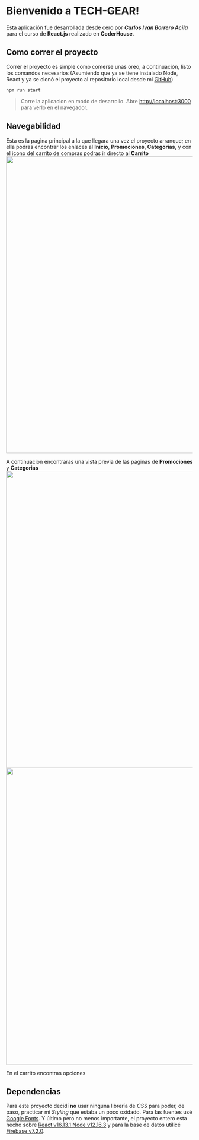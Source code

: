 # Bienvenido a TECH-GEAR!

Esta aplicación fue desarrollada desde cero por ***Carlos Ivan Borrero Acila*** para el curso de **React.js** realizado en **CoderHouse**.


## Como correr el proyecto
Correr el proyecto es simple como comerse unas oreo, a continuación, listo los comandos necesarios (Asumiendo que ya se tiene instalado Node, React y ya se clonó el proyecto al repositorio local desde mi [GitHub](https://github.com/TioDanx))

    npm run start
    

> Corre la aplicacion en modo de desarrollo. Abre
> [http://localhost:3000](http://localhost:3000/) para verlo en el
> navegador.



## Navegabilidad

Esta es la pagina principal a la que llegara una vez el proyecto arranque; en ella podras encontrar los enlaces al **Inicio**, **Promociones**, **Categorias**, y con el icono del carrito de compras podras ir directo al **Carrito**
<img src='https://firebasestorage.googleapis.com/v0/b/tech-gear-cc0a9.appspot.com/o/1.png?alt=media&token=0848653e-2a3e-4d2f-9d47-f6523cf92757' width='800'>

A continuacion encontraras una vista previa de las paginas de **Promociones** y **Categorias**
<img src='https://firebasestorage.googleapis.com/v0/b/tech-gear-cc0a9.appspot.com/o/2.png?alt=media&token=29397783-2ad6-4c8e-9d82-8dce482a78e5' width='800'>
<img src='https://firebasestorage.googleapis.com/v0/b/tech-gear-cc0a9.appspot.com/o/3.png?alt=media&token=289aef30-28c2-44da-b885-69bd76bab82f' width='800'>

En el carrito encontras opciones

## Dependencias

Para este proyecto decidí **no** usar ninguna librería de *CSS* para poder, de paso, practicar mi *Styling* que estaba un poco oxidado.
Para las fuentes usé [Google Fonts](https://fonts.google.com/).
Y último pero no menos importante, el proyecto entero esta hecho sobre [React v16.13.1
](https://reactjs.org/blog/2020/02/26/react-v16.13.0.html) [Node v12.16.3](https://nodejs.org/en/blog/release/v12.16.3/) y para la base de datos utilicé [Firebase v7.2.0](https://firebase.google.com/support/release-notes/js).

